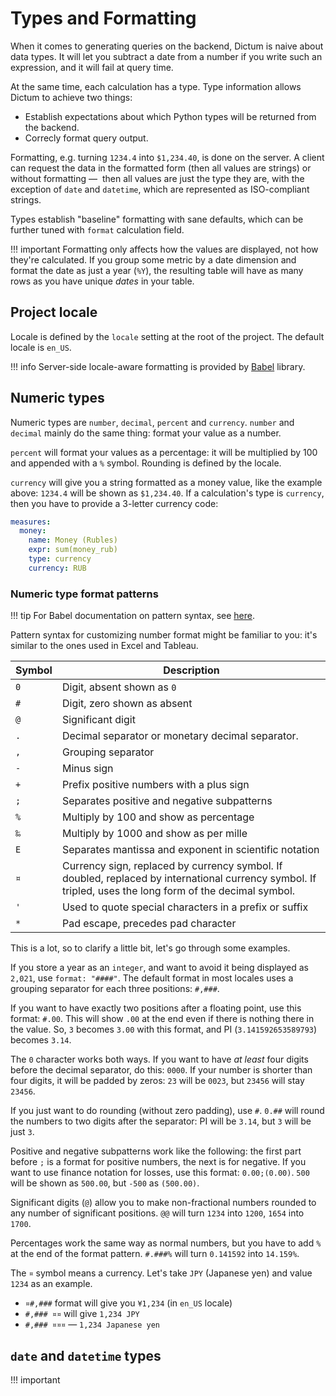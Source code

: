 # Types and Formatting

When it comes to generating queries on the backend, Dictum is naive about data types.
It will let you subtract a date from a number if you write such an expression, and it
will fail at query time.

At the same time, each calculation has a type. Type information allows Dictum to
achieve two things:

- Establish expectations about which Python types will be returned from the backend.
- Correcly format query output.

Formatting, e.g. turning `1234.4` into `$1,234.40`, is done on the server. A client can
request the data in the formatted form (then all values are strings) or without formatting — 
then all values are just the type they are, with the exception of `date` and `datetime`,
which are represented as ISO-compliant strings.

Types establish "baseline" formatting with sane defaults, which can be further tuned
with `format` calculation field.

!!! important
    Formatting only affects how the values are displayed, not how they're calculated.
    If you group some metric by a date dimension and format the date as just a year (`%Y`),
    the resulting table will have as many rows as you have unique _dates_ in your table.


## Project locale

Locale is defined by the `locale` setting at the root of the project. The default locale
is `en_US`.

!!! info
    Server-side locale-aware formatting is provided by
    [Babel](http://babel.pocoo.org/en/latest/index.html) library.


## Numeric types

Numeric types are `number`, `decimal`, `percent` and `currency`. `number` and `decimal`
mainly do the same thing: format your value as a number.

`percent` will format your values as a percentage: it will be multiplied by 100 and appended
with a `%` symbol. Rounding is defined by the locale.

`currency` will give you a string formatted as a money value, like the example above:
`1234.4` will be shown as `$1,234.40`. If a calculation's type is `currency`, then
you have to provide a 3-letter currency code:

```yaml
measures:
  money:
    name: Money (Rubles)
    expr: sum(money_rub)
    type: currency
    currency: RUB
```

### Numeric type format patterns

!!! tip
    For Babel documentation on pattern syntax, see
    [here](http://babel.pocoo.org/en/latest/numbers.html#pattern-syntax).

Pattern syntax for customizing number format might be familiar to you: it's similar to
the ones used in Excel and Tableau.

| Symbol                        | Description                                      |
|-------------------------------|--------------------------------------------------|
| `0`                           | Digit, absent shown as `0`                       |
| `#`                           | Digit, zero shown as absent                      |
| `@`                           | Significant digit                                |
| `.`                           | Decimal separator or monetary decimal separator. |
| `,`                           | Grouping separator                               |
| `-`                           | Minus sign                                       |
| `+`                           | Prefix positive numbers with a plus sign         |
| `;`                           | Separates positive and negative subpatterns      |
| `%`                           | Multiply by 100 and show as percentage           |
| `‰`                           | Multiply by 1000 and show as per mille           |
| `E`                           | Separates mantissa and exponent in scientific notation |
| `¤`                           | Currency sign, replaced by currency symbol. If doubled, replaced by international currency symbol. If tripled, uses the long form of the decimal symbol. |
| `'`                           | Used to quote special characters in a prefix or suffix |
| `*`                           | Pad escape, precedes pad character               |

This is a lot, so to clarify a little bit, let's go through some examples.

If you store a year as an `integer`, and want to avoid it being displayed as `2,021`,
use `format: "####"`. The default format in most locales uses a grouping separator for
each three positions: `#,###`.

If you want to have exactly two positions after a floating point, use this format:
`#.00`. This will show `.00` at the end even if there is nothing there in the value.
So, `3` becomes `3.00` with this format, and PI (`3.141592653589793`) becomes
`3.14`.

The `0` character works both ways. If you want to have _at least_ four digits before
the decimal separator, do this: `0000`. If your number is shorter than four digits, it
will be padded by zeros: `23` will be `0023`, but `23456` will stay `23456`.

If you just want to do rounding (without zero padding), use `#`. `0.##` will round the
numbers to two digits after the separator: PI will be `3.14`, but `3` will be just `3`.

Positive and negative subpatterns work like the following: the first part before `;`
is a format for positive numbers, the next is for negative. If you want to use finance
notation for losses, use this format: `0.00;(0.00)`. `500` will be shown as `500.00`,
but `-500` as `(500.00)`.

Significant digits (`@`) allow you to make non-fractional numbers rounded to any number
of significant positions. `@@` will turn `1234` into `1200`, `1654` into `1700`.

Percentages work the same way as normal numbers, but you have to add `%` at the end
of the format pattern. `#.###%` will turn `0.141592` into `14.159%`.

The `¤` symbol means a currency. Let's take `JPY` (Japanese yen) and value `1234` as an
example.

- `¤#,###` format will give you `¥1,234` (in `en_US` locale)
- `#,### ¤¤` will give `1,234 JPY`
- `#,### ¤¤¤` — `1,234 Japanese yen`


## `date` and `datetime` types

!!! important

